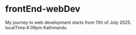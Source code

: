 # frontEnd-webDev
My journey to web development starts from 11th of July 2025. localTime:4:09pm Kathmandu
